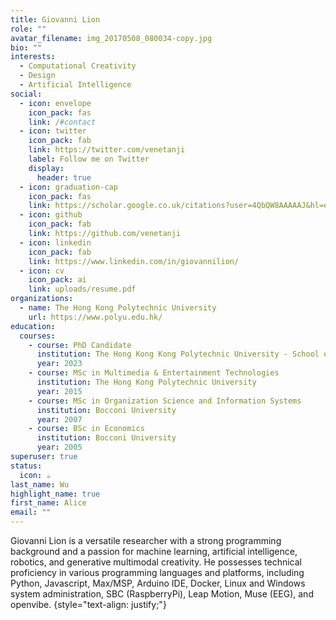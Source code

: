 ```yaml
---
title: Giovanni Lion
role: ""
avatar_filename: img_20170508_080034-copy.jpg
bio: ""
interests:
  - Computational Creativity
  - Design
  - Artificial Intelligence
social:
  - icon: envelope
    icon_pack: fas
    link: /#contact
  - icon: twitter
    icon_pack: fab
    link: https://twitter.com/venetanji
    label: Follow me on Twitter
    display:
      header: true
  - icon: graduation-cap
    icon_pack: fas
    link: https://scholar.google.co.uk/citations?user=4QbQW8AAAAAJ&hl=en
  - icon: github
    icon_pack: fab
    link: https://github.com/venetanji
  - icon: linkedin
    icon_pack: fab
    link: https://www.linkedin.com/in/giovannilion/
  - icon: cv
    icon_pack: ai
    link: uploads/resume.pdf
organizations:
  - name: The Hong Kong Polytechnic University
    url: https://www.polyu.edu.hk/
education:
  courses:
    - course: PhD Candidate
      institution: The Hong Kong Kong Polytechnic University - School of Design
      year: 2023
    - course: MSc in Multimedia & Entertainment Technologies
      institution: The Hong Kong Polytechnic University
      year: 2015
    - course: MSc in Organization Science and Information Systems
      institution: Bocconi University
      year: 2007
    - course: BSc in Economics
      institution: Bocconi University
      year: 2005
superuser: true
status:
  icon: ☕️
last_name: Wu
highlight_name: true
first_name: Alice
email: ""
---
```

Giovanni Lion is a versatile researcher with a strong programming background and a passion for machine learning, artificial intelligence, robotics, and generative multimodal creativity. He possesses technical proficiency in various programming languages and platforms, including Python, Javascript, Max/MSP, Arduino IDE, Docker, Linux and Windows system administration, SBC (RaspberryPi), Leap Motion, Muse (EEG), and openvibe.
{style="text-align: justify;"}